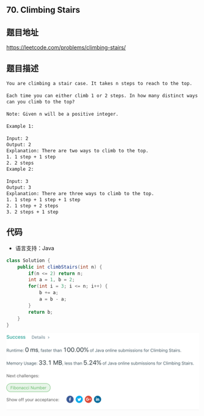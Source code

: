 ## 70. Climbing Stairs

## 题目地址
https://leetcode.com/problems/climbing-stairs/

## 题目描述
```
You are climbing a stair case. It takes n steps to reach to the top.

Each time you can either climb 1 or 2 steps. In how many distinct ways can you climb to the top?

Note: Given n will be a positive integer.

Example 1:

Input: 2
Output: 2
Explanation: There are two ways to climb to the top.
1. 1 step + 1 step
2. 2 steps
Example 2:

Input: 3
Output: 3
Explanation: There are three ways to climb to the top.
1. 1 step + 1 step + 1 step
2. 1 step + 2 steps
3. 2 steps + 1 step
```


## 代码
* 语言支持：Java

```java
class Solution {
    public int climbStairs(int n) {
        if(n <= 2) return n;
        int a = 1, b = 2;
        for(int i = 3; i <= n; i++) {
            b += a;
            a = b - a;
        }
        return b;
    }
}
```
![](../../static-file/problems/leetcode.com_problems_climbing-stairs_submissions_.png)